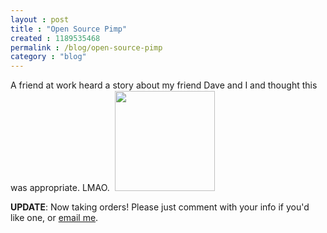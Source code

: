 ```yaml
---
layout : post
title : "Open Source Pimp"
created : 1189535468
permalink : /blog/open-source-pimp
category : "blog"
---
```

A friend at work heard a story about my friend Dave and I and thought this was appropriate. LMAO.
<a href="http://picasaweb.google.com/sirkitree/OpenSourcePimp"><img src="http://lh6.google.com/sirkitree/RubeuHqwSFE/AAAAAAAAAM0/zbJ0DL-sKkA/s160-c/OpenSourcePimp.jpg" width="160" height="160" style="margin:1px 0 0 4px;"></a>

<strong>UPDATE</strong>: Now taking orders! Please just comment with your info if you'd like one, or <a href="http://jeradbitner.com/about">email me</a>.